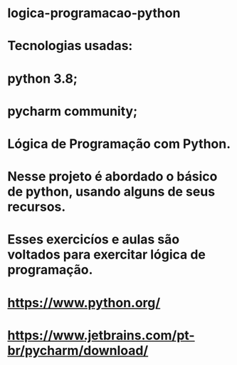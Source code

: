 # logica-programacao-python
# Tecnologias usadas:
# python 3.8;
# pycharm community;
# Lógica de Programação com Python.
# Nesse projeto é abordado o básico de python, usando alguns de seus recursos.
# Esses exercicíos e aulas são voltados para exercitar lógica de programação.
# https://www.python.org/
# https://www.jetbrains.com/pt-br/pycharm/download/
